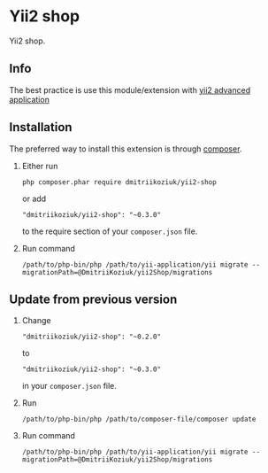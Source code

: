 Yii2 shop
========================
Yii2 shop.

## Info

The best practice is use this module/extension with [yii2 advanced application](https://github.com/yiisoft/yii2-app-advanced/blob/master/docs/guide/start-installation.md)

## Installation

The preferred way to install this extension is through [composer](http://getcomposer.org/download/).

1. Either run
    
    ```
    php composer.phar require dmitriikoziuk/yii2-shop
    ```
    
    or add
    
    ```
    "dmitriikoziuk/yii2-shop": "~0.3.0"
    ```
    
    to the require section of your `composer.json` file.
    
2. Run command 

    ```
    /path/to/php-bin/php /path/to/yii-application/yii migrate --migrationPath=@DmitriiKoziuk/yii2Shop/migrations
    ```
    
## Update from previous version

1. Change

    ```
    "dmitriikoziuk/yii2-shop": "~0.2.0"
    ```
    
    to
    
    ```
    "dmitriikoziuk/yii2-shop": "~0.3.0"
    ```

    in your `composer.json` file.
    
2. Run 

    ```
    /path/to/php-bin/php /path/to/composer-file/composer update
    ```

3. Run command 

    ```
    /path/to/php-bin/php /path/to/yii-application/yii migrate --migrationPath=@DmitriiKoziuk/yii2Shop/migrations
    ```